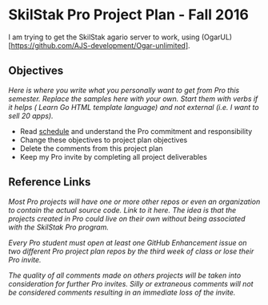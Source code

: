# SkilStak Pro Project Plan - Fall 2016

I am trying to get the SkilStak agario server to work, using (OgarUL)[https://github.com/AJS-development/Ogar-unlimited].

## Objectives

*Here is where you write what you personally want to get from Pro
this semester. Replace the samples here with your own. Start them
with verbs if it helps ( Learn Go HTML template language) and not
external (i.e. I want to sell 20 apps).*

* Read [schedule][] and understand the Pro commitment and responsibility
* Change these objectives to project plan objectives
* Delete the comments from this project plan
* Keep my Pro invite by completing all project deliverables

[schedule]: schedule.md

## Reference Links

*Most Pro projects will have one or more other repos or even an
organization to contain the actual source code. Link to it here.
The idea is that the projects created in Pro could live on their
own without being associated with the SkilStak Pro program.*

*Every Pro student must open at least one GitHub Enhancement issue
on two different Pro project plan repos by the third week of class
or lose their Pro invite.*

*The quality of all comments made on others projects will be taken
into consideration for further Pro invites. Silly or extraneous
comments will not be considered comments resulting in an immediate
loss of the invite.*
